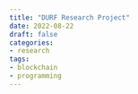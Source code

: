 ```yaml
---
title: "DURF Research Project"
date: 2022-08-22
draft: false
categories:
- research
tags:
- blockchain
- programming
---
```


